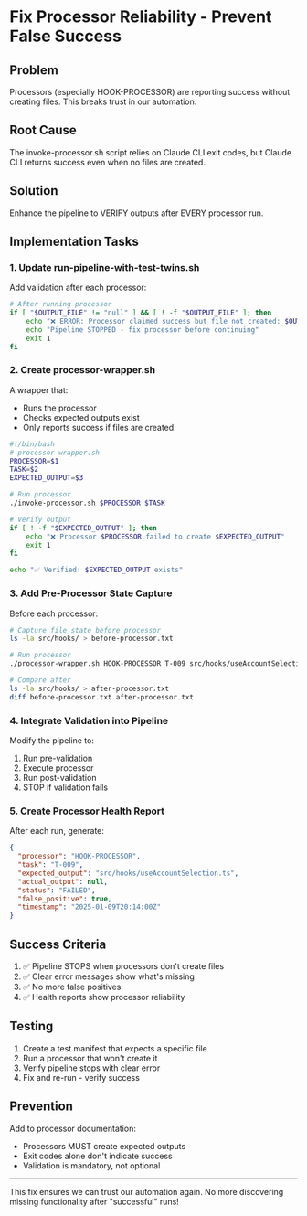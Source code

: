 # Fix Processor Reliability - Prevent False Success

## Problem
Processors (especially HOOK-PROCESSOR) are reporting success without creating files. This breaks trust in our automation.

## Root Cause
The invoke-processor.sh script relies on Claude CLI exit codes, but Claude CLI returns success even when no files are created.

## Solution
Enhance the pipeline to VERIFY outputs after EVERY processor run.

## Implementation Tasks

### 1. Update run-pipeline-with-test-twins.sh

Add validation after each processor:

```bash
# After running processor
if [ "$OUTPUT_FILE" != "null" ] && [ ! -f "$OUTPUT_FILE" ]; then
    echo "❌ ERROR: Processor claimed success but file not created: $OUTPUT_FILE"
    echo "Pipeline STOPPED - fix processor before continuing"
    exit 1
fi
```

### 2. Create processor-wrapper.sh

A wrapper that:
- Runs the processor
- Checks expected outputs exist
- Only reports success if files are created

```bash
#!/bin/bash
# processor-wrapper.sh
PROCESSOR=$1
TASK=$2
EXPECTED_OUTPUT=$3

# Run processor
./invoke-processor.sh $PROCESSOR $TASK

# Verify output
if [ ! -f "$EXPECTED_OUTPUT" ]; then
    echo "❌ Processor $PROCESSOR failed to create $EXPECTED_OUTPUT"
    exit 1
fi

echo "✅ Verified: $EXPECTED_OUTPUT exists"
```

### 3. Add Pre-Processor State Capture

Before each processor:
```bash
# Capture file state before processor
ls -la src/hooks/ > before-processor.txt

# Run processor
./processor-wrapper.sh HOOK-PROCESSOR T-009 src/hooks/useAccountSelection.ts

# Compare after
ls -la src/hooks/ > after-processor.txt
diff before-processor.txt after-processor.txt
```

### 4. Integrate Validation into Pipeline

Modify the pipeline to:
1. Run pre-validation
2. Execute processor
3. Run post-validation
4. STOP if validation fails

### 5. Create Processor Health Report

After each run, generate:
```json
{
  "processor": "HOOK-PROCESSOR",
  "task": "T-009",
  "expected_output": "src/hooks/useAccountSelection.ts",
  "actual_output": null,
  "status": "FAILED",
  "false_positive": true,
  "timestamp": "2025-01-09T20:14:00Z"
}
```

## Success Criteria

1. ✅ Pipeline STOPS when processors don't create files
2. ✅ Clear error messages show what's missing
3. ✅ No more false positives
4. ✅ Health reports show processor reliability

## Testing

1. Create a test manifest that expects a specific file
2. Run a processor that won't create it
3. Verify pipeline stops with clear error
4. Fix and re-run - verify success

## Prevention

Add to processor documentation:
- Processors MUST create expected outputs
- Exit codes alone don't indicate success
- Validation is mandatory, not optional

---

This fix ensures we can trust our automation again. No more discovering missing functionality after "successful" runs!